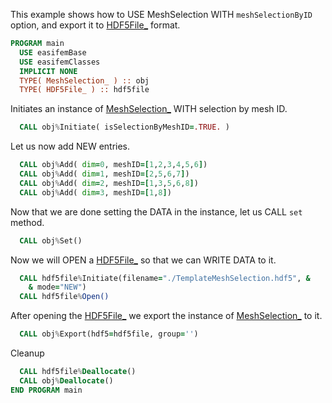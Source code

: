 This example shows how to USE MeshSelection WITH `meshSelectionByID` option, and export it to [HDF5File_](../HDF5File/HDF5File_.md) format.

```fortran
PROGRAM main
  USE easifemBase
  USE easifemClasses
  IMPLICIT NONE
  TYPE( MeshSelection_ ) :: obj
  TYPE( HDF5File_ ) :: hdf5file
```

Initiates an instance of [MeshSelection_](MeshSelection_.md) WITH selection by mesh ID.

```fortran
  CALL obj%Initiate( isSelectionByMeshID=.TRUE. )
```

Let us now add NEW entries.

```fortran
  CALL obj%Add( dim=0, meshID=[1,2,3,4,5,6])
  CALL obj%Add( dim=1, meshID=[2,5,6,7])
  CALL obj%Add( dim=2, meshID=[1,3,5,6,8])
  CALL obj%Add( dim=3, meshID=[1,8])
```

Now that we are done setting the DATA in the instance, let us CALL `set` method.

```fortran
  CALL obj%Set()
```

Now we will OPEN a [HDF5File_](../HDF5File/HDF5File_.md) so that we can WRITE DATA to it.

```fortran
  CALL hdf5file%Initiate(filename="./TemplateMeshSelection.hdf5", &
    & mode="NEW")
  CALL hdf5file%Open()
```

After opening the [HDF5File_](../HDF5File/HDF5File_.md) we export the instance of [MeshSelection_](MeshSelection_.md) to it.

```fortran
  CALL obj%Export(hdf5=hdf5file, group='')
```

Cleanup

```fortran
  CALL hdf5file%Deallocate()
  CALL obj%Deallocate()
END PROGRAM main
```
